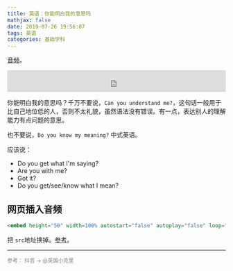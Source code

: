 ```yaml
---
title: 英语：你能明白我的意思吗
mathjax: false
date: 2019-07-26 19:56:07
tags: 英语
categories: 基础学科
---
```


[音频](http://image.huvjie.com/190726N01_img01.mp3)。

<!--more-->

<embed height="50" width=100% autostart="false" autoplay="false" loop="false" src="http://image.huvjie.com/190726N01_img01.mp3">

你能明白我的意思吗？千万不要说，`Can you understand me?`，这句话一般用于比自己地位低的人，否则不太礼貌，虽然语法没有错误。有一点，表达别人的理解能力有点问题的意思。

也不要说，`Do you know my meaning?` 中式英语。


应该说：

* Do you get what I'm saying?
* Are you with me?
* Got it?
* Do you get/see/know what I mean?

## 网页插入音频

```html
<embed height="50" width=100% autostart="false" autoplay="false" loop="false" src="x.mp3">
```
把 `src`地址换掉。[参考](https://www.runoob.com/html/html-sounds.html)。



<hr/>
<span style="color:gray;font-size:12px">
参考： 抖音 -> @英国小克里
</span>
